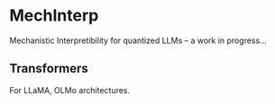 # MechInterp
Mechanistic Interpretibility for quantized LLMs – a work in progress...

## Transformers
For LLaMA, OLMo architectures.
